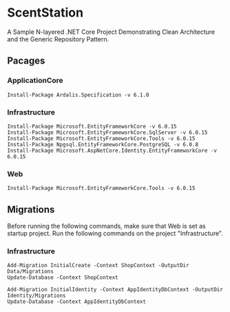 # ScentStation
A Sample N-layered .NET Core Project Demonstrating Clean Architecture and the Generic Repository Pattern.

## Pacages

### ApplicationCore
```
Install-Package Ardalis.Specification -v 6.1.0
```

### Infrastructure
```
Install-Package Microsoft.EntityFrameworkCore -v 6.0.15
Install-Package Microsoft.EntityFrameworkCore.SqlServer -v 6.0.15
Install-Package Microsoft.EntityFrameworkCore.Tools -v 6.0.15
Install-Package Npgsql.EntityFrameworkCore.PostgreSQL -v 6.0.8
Install-Package Microsoft.AspNetCore.Identity.EntityFrameworkCore -v 6.0.15
```

### Web
```
Install-Package Microsoft.EntityFrameworkCore.Tools -v 6.0.15
```

## Migrations
Before running the following commands, make sure that Web is set as startup project.
Run the following commands on the project "Infrastructure".

### Infrastructure
```
Add-Migration InitialCreate -Context ShopContext -OutputDir Data/Migrations
Update-Database -Context ShopContext

Add-Migration InitialIdentity -Context AppIdentityDbContext -OutputDir Identity/Migrations
Update-Database -Context AppIdentityDbContext
```